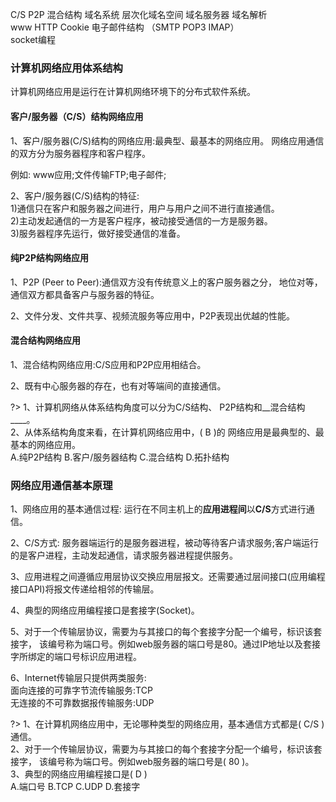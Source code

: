 C/S P2P 混合结构 域名系统 层次化域名空间 域名服务器 域名解析   
www HTTP Cookie 电子邮件结构 （SMTP POP3 IMAP）  
socket编程  

### 计算机网络应用体系结构

 计算机网络应用是运行在计算机网络环境下的分布式软件系统。

#### 客户/服务器（C/S）结构网络应用

1、客户/服务器(C/S)结构的网络应用:最典型、最基本的网络应用。
网络应用通信的双方分为服务器程序和客户程序。

例如: www应用;文件传输FTP;电子邮件;

2、客户/服务器(C/S)结构的特征:  
1)通信只在客户和服务器之间进行，用户与用户之间不进行直接通信。  
2)主动发起通信的一方是客户程序，被动接受通信的一方是服务器。  
3)服务器程序先运行，做好接受通信的准备。


#### 纯P2P结构网络应用

1、P2P (Peer to Peer):通信双方没有传统意义上的客户服务器之分， 地位对等，通信双方都具备客户与服务器的特征。

2、文件分发、文件共享、视频流服务等应用中，P2P表现出优越的性能。


#### 混合结构网络应用
1、混合结构网络应用:C/S应用和P2P应用相结合。  

2、既有中心服务器的存在，也有对等端间的直接通信。

?>
1、计算机网络从体系结构角度可以分为C/S结构、 P2P结构和__混合结构____。  
2、从体系结构角度来看，在计算机网络应用中，( B )的 网络应用是最典型的、最基本的网络应用。  
A.纯P2P结构
B.客户/服务器结构
C.混合结构 
D.拓扑结构


### 网络应用通信基本原理

1、网络应用的基本通信过程: 运行在不同主机上的**应用进程间**以**C/S**方式进行通信。

2、C/S方式: 服务器端运行的是服务器进程，被动等待客户请求服务;客户端运行的是客户进程，主动发起通信，请求服务器进程提供服务。

3、应用进程之间遵循应用层协议交换应用层报文。还需要通过层间接口(应用编程接口API)将报文传递给相邻的传输层。

4、典型的网络应用编程接口是套接字(Socket)。

5、对于一个传输层协议，需要为与其接口的每个套接字分配一个编号，标识该套接字，
该编号称为端口号。例如web服务器的端口号是80。通过IP地址以及套接字所绑定的端口号标识应用进程。

6、Internet传输层只提供两类服务:   
面向连接的可靠字节流传输服务:TCP  
无连接的不可靠数据报传输服务:UDP

?>
1、在计算机网络应用中，无论哪种类型的网络应用，基本通信方式都是( C/S )通信。  
2、对于一个传输层协议，需要为与其接口的每个套接字分配一个编号，标识该套接字，
该编号称为端口号。例如web服务器的端口号是( 80 )。  
3、典型的网络应用编程接口是( D )  
A.端口号
B.TCP
C.UDP
D.套接字